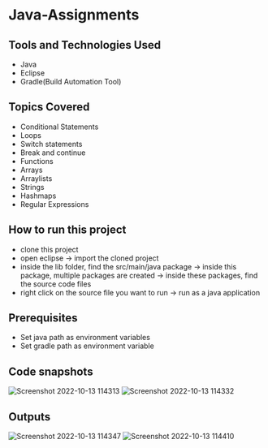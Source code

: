 # Java-Assignments

## Tools and Technologies Used
- Java
- Eclipse
- Gradle(Build Automation Tool)

## Topics Covered
- Conditional Statements
- Loops
- Switch statements
- Break and continue
- Functions
- Arrays
- Arraylists
- Strings
- Hashmaps
- Regular Expressions

## How to run this project
- clone this project
- open eclipse -> import the cloned project
- inside the lib folder, find the src/main/java package -> inside this package, multiple packages are created -> inside these packages, find the source code files
- right click on the source file you want to run -> run as a java application

## Prerequisites
- Set java path as environment variables
- Set gradle path as environment variable

## Code snapshots
![Screenshot 2022-10-13 114313](https://user-images.githubusercontent.com/82231014/195512459-b1876d22-4337-4efa-8f2f-432c04f4f57a.png)
![Screenshot 2022-10-13 114332](https://user-images.githubusercontent.com/82231014/195512468-a5e04f78-54aa-4b36-9c58-bbfcb6bcfc88.png)

## Outputs
![Screenshot 2022-10-13 114347](https://user-images.githubusercontent.com/82231014/195512504-1db10c24-5437-472e-860a-710e2bfd719e.png)
![Screenshot 2022-10-13 114410](https://user-images.githubusercontent.com/82231014/195512516-3ba5138d-27dc-414a-8b6f-7755ee4ad32d.png)
